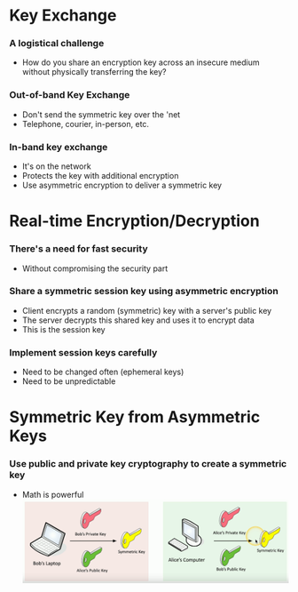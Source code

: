 # Key Exchange
### A logistical challenge
- How do you share an encryption key across an insecure medium without physically transferring the key?
### Out-of-band Key Exchange
- Don't send the symmetric key over the 'net
- Telephone, courier, in-person, etc.
### In-band key exchange
- It's on the network
- Protects the key with additional encryption
- Use asymmetric encryption to deliver a symmetric key
# Real-time Encryption/Decryption
### There's a need for fast security
- Without compromising the security part
### Share a symmetric session key using asymmetric encryption
- Client encrypts a random (symmetric) key with a server's public key
- The server decrypts this shared key and uses it to encrypt data
- This is the session key
### Implement session keys carefully
- Need to be changed often (ephemeral keys)
- Need to be unpredictable
# Symmetric Key from Asymmetric Keys
### Use public and private key cryptography to create a symmetric key
- Math is powerful
![](Pasted%20image%2020240521122642.png)
